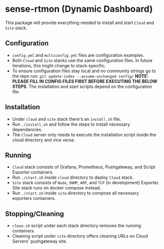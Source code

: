 # sense-rtmon (Dynamic Dashboard)
This package will provide everything needed to install and start `Cloud` and `Site` stack.

## Configuration
- `config.yml` and `multiconfig.yml` files are configuration examples. 
- Both `Cloud` and `Site` stacks use the same configuration files. In future iterations, this might change to stack-specific.
- To ensure configuration files stay local and no community strings go to the repo run: `git update-index --assume-unchanged config/`
**NOTE: PLEASE FILL IN CONFIG FILES FIRST BEFORE EXECUTING THE BELOW STEPS**. The installation and start scripts depend on the configuration file.

## Installation
- Under `cloud` and `site` stack there's an `install.sh` file. 
- Run `./install.sh` and follow the steps to install necessary dependencies. 
- The `Cloud` server only needs to execute the installation script inside the cloud directory and vice versa.

## Running
- `Cloud` stack consists of Grafana, Prometheus, Pushgateway, and Script Exporter containers. 
- Run `./start.sh` inside `cloud` directory to deploy `Cloud` stack. 
- `Site` stack consists of `Node`, `SNMP`, `ARP`, and `TCP` (in development) Exporter. Site stack runs on docker compose instead. 
- Run `./start.sh` inside `site` directory to compose all necessary exporters containers.

## Stopping/Cleaning
- `clean.sh` script under each stack directory removes the running containers.
- Cleaning script under `site` directory offers cleaning URLs on Cloud Servers' pushgateway site.